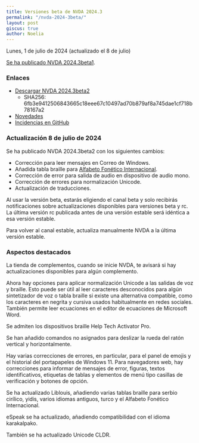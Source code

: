 ```yaml
---
title: Versiones beta de NVDA 2024.3
permalink: "/nvda-2024-3beta/"
layout: post
giscus: true
author: Noelia
---
```


<footer>Lunes, 1 de julio de 2024 (actualizado el 8 de julio)</footer>

[Se ha publicado NVDA 2024.3beta1](https://www.nvaccess.org/post/nvda-2024-3beta1).

### Enlaces

- [Descargar NVDA 2024.3beta2](https://www.nvaccess.org/files/nvda/releases/2024.3beta2/nvda_2024.3beta2.exe)
  - SHA256: 6fb3e9412506843665c18eee67c10497ad70b879af8a745dae1cf718b78167a2
- [Novedades](https://www.nvaccess.org/files/nvda/releases/2024.3beta2/documentation/es/changes.html)
- [Incidencias en GitHub](https://github.com/nvaccess/nvda/issues)

### Actualización 8 de julio de 2024

Se ha publicado NVDA 2024.3beta2 con los siguientes cambios:

- Corrección para leer mensajes en Correo de Windows.
- Añadida tabla braille para [Alfabeto Fonético Internacional](https://es.wikipedia.org/wiki/Alfabeto_Fon%C3%A9tico_Internacional).
- Corrección de error para salida de audio en dispositivo de audio mono.
- Corrección de errores para normalización Unicode.
- Actualización de traducciones.

Al usar la versión beta, estarás eligiendo el canal beta y solo recibirás notificaciones sobre actualizaciones disponibles para versiones beta y rc. La última versión rc publicada antes de una versión estable será idéntica a esa versión estable.

Para volver al canal estable, actualiza manualmente NVDA a la última versión estable.

### Aspectos destacados

La tienda de complementos, cuando se inicie NVDA, te avisará si hay actualizaciones disponibles para algún complemento.

Ahora hay opciones para aplicar normalización Unicode a las salidas de voz y braille. Esto puede ser útil al leer caracteres desconocidos para algún sintetizador de voz o tabla braille si existe una alternativa compatible, como los caracteres en negrita y cursiva usados habitualmente en redes sociales. También permite leer ecuaciones en el editor de ecuaciones de Microsoft Word.

Se admiten los dispositivos braille Help Tech Activator Pro.

Se han añadido comandos no asignados para deslizar la rueda del ratón vertical y horizontalmente.

Hay varias correcciones de errores, en particular, para el panel de emojis y el historial del portapapeles de Windows 11. Para navegadores web, hay correcciones para informar de mensajes de error, figuras, textos identificativos, etiquetas de tablas y elementos de menú tipo casillas de verificación y botones de opción.

Se ha actualizado Liblouis, añadiendo varias tablas braille para serbio cirílico, yidis, varios idiomas antiguos, turco y el Alfabeto Fonético Internacional.

eSpeak se ha actualizado, añadiendo compatibilidad con el idioma karakalpako.

También se ha actualizado Unicode CLDR.


